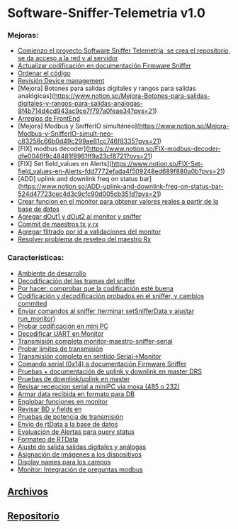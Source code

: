 # Software-Sniffer-Telemetria v1.0

### Mejoras:
- [Comienzo el proyecto Software Sniffer Telemetría, se crea el repositorio, se da acceso a la red y al servidor](https://www.notion.so/Comienzo-el-proyecto-Software-Sniffer-Telemetr-a-se-crea-el-repositorio-se-da-acceso-a-la-red-y-a-dfa80f98785a4b4aaa695fa1a95c2659?pvs=21)
- [Actualizar codificación en documentación Firmware Sniffer](https://www.notion.so/Actualizar-codificaci-n-en-documentaci-n-Firmware-Sniffer-a7df4f1f02dd4d0e9c2b5a6ff036bf9d?pvs=21)
- [Ordenar el código](https://www.notion.so/Ordenar-el-c-digo-fa0c60b3583847cf8567db215684a9b7?pvs=21)
- [Revisión Device management](https://www.notion.so/Revisi-n-Device-management-4dad3303a6944408b49dc8d2f2ea838f?pvs=21)
- [Mejora] Botones para salidas digitales y rangos para salidas analógicas](https://www.notion.so/Mejora-Botones-para-salidas-digitales-y-rangos-para-salidas-analogas-8f4b714d4cd943ac9ce7f797a0feae34?pvs=21)
- [Arreglos de FrontEnd](https://www.notion.so/Arreglos-de-FrontEnd-c8fee1d4642c48ca9933e39530ad50ed?pvs=21)
- [Mejora] Modbus y SnifferIO simultáneo](https://www.notion.so/Mejora-Modbus-y-SnifferIO-simult-neo-c83258c66b0d49c299ae81cc746f8335?pvs=21)
- [FIX] modbus decoder](https://www.notion.so/FIX-modbus-decoder-dfe0046f9c48481f8961ff9a23cf8721?pvs=21)
- [FIX] Set field_values en Alerts](https://www.notion.so/FIX-Set-field_values-en-Alerts-fdd7772efada4f509248ed689f880a0b?pvs=21)
- [ADD] uplink and downlink freq on status bar](https://www.notion.so/ADD-uplink-and-downlink-freq-on-status-bar-524d47723cec4d3c9cfc90d005cb351d?pvs=21)
- [Crear funcion en el monitor para obtener valores reales a partir de la base de datos](https://www.notion.so/Crear-funcion-en-el-monitor-para-obtener-valores-reales-a-partir-de-la-base-de-datos-4036f0b5c6cb430fbcf007b76d85e822?pvs=21)
- [Agregar dOut1 y dOut2 al monitor y sniffer](https://www.notion.so/Agregar-dOut1-y-dOut2-al-monitor-y-sniffer-4dbfd432700f47f799ab04caab5a0fac?pvs=21)
- [Commit de maestros tx y rx](https://www.notion.so/Commit-de-maestros-tx-y-rx-0217f50963614e7397be0b8842e8ddd0?pvs=21)
- [Agregar filtrado por id a validaciones del monitor](https://www.notion.so/Agregar-filtrado-por-id-a-validaciones-del-monitor-8e50f63b776c427b87d5caf91453ccaa?pvs=21)
- [Resolver problema de reseteo del maestro Rx](https://www.notion.so/Resolver-problema-de-reseteo-del-maestro-Rx-96180dc90fc54f19b0955c37b782a39e?pvs=21)

### Características:
- [Ambiente de desarrollo](https://www.notion.so/Ambiente-de-desarrollo-91d1f680208f4a02adc89a152ee6a55a?pvs=21)
- [Decodificación del las tramas del sniffer](https://www.notion.so/Decodificaic-n-del-las-tramas-del-sniffer-99eb2c43c4fa4673af6b89bf255c44dd?pvs=21)
- [Por hacer: comprobar que la codificación esté buena](https://www.notion.so/Por-hacer-comprobar-que-la-codificaci-n-est-buena-a22c716656f34d5bb3cbc89048787274?pvs=21)
- [Codificación y decodificación probados en el sniffer, y cambios commited](https://www.notion.so/Codificaci-n-y-decodificaci-n-probados-en-el-sniffer-y-cambios-commited-fdf746599f8a4642aa9e97eac1f24cb5?pvs=21)
- [Enviar comandos al sniffer (terminar setSnifferData y ajustar run_monitor)](https://www.notion.so/Enviar-comandos-al-sniffer-terminar-setSnifferData-y-ajustar-run_monitor-826b520e31bd4cd38a930e95e5631374?pvs=21)
- [Probar codificación en mini PC](https://www.notion.so/Probar-codificaci-n-en-mini-PC-d5c94aecb94746ab831ec4aefec3eb64?pvs=21)
- [Decodificar UART en Monitor](https://www.notion.so/Decodificar-UART-en-Monitor-123adc1f9ada49d98b77d1d3effd6dd4?pvs=21)
- [Transmisión completa monitor-maestro-sniffer-serial](https://www.notion.so/Transmisi-n-completa-monitor-maestro-sniffer-serial-ed9b3a73e2924e3bb26a40e328a5e5a8?pvs=21)
- [Probar límites de transmisión](https://www.notion.so/Probar-l-mites-de-transmisi-n-0df88e54b9db4d7291db2d999c8b31ce?pvs=21)
- [Transmisión completa en sentido Serial→Monitor](https://www.notion.so/Transmisi-n-completa-en-sentido-Serial-Monitor-78602f728c2041f5ab6aaeaa65dd3161?pvs=21)
- [Comando serial (0x14) a documentación Firmware Sniffer](https://www.notion.so/Comando-serial-0x14-a-documentaci-n-Firmware-Sniffer-90d72aad1d8942f0a07d4e03c176caf5?pvs=21)
- [Pruebas + documentación de uplink y downlink en master DRS](https://www.notion.so/Pruebas-documentaci-n-de-uplink-y-downlink-en-master-DRS-75f3e6127b724029b28f0e63e154decf?pvs=21)
- [Pruebas de downlink/uplink en master](https://www.notion.so/Pruebas-de-downlink-uplink-en-master-a37923c91f3e455d891f2f0069cc4509?pvs=21)
- [Revisar recepcion serial a miniPC via moxa (485 o 232)](https://www.notion.so/Revisar-recepcion-serial-a-miniPC-via-moxa-485-o-232-5e6aef57c7934e6aa9cc3efca22df7c9?pvs=21)
- [Armar data recibida en formato para DB](https://www.notion.so/Armar-data-recibida-en-formato-para-DB-edd6506e10294cfb87b52c70e27c13e2?pvs=21)
- [Englobar funciones en monitor](https://www.notion.so/Englobar-funciones-en-monitor-dd076fcceafe4370afd52b712b1a5b1e?pvs=21)
- [Revisar BD y fields en](https://www.notion.so/Revisar-BD-y-fields-en-2320b3afd9894668a20b129f1a4017ba?pvs=21)
- [Pruebas de potencia de transmisión](https://www.notion.so/Pruebas-de-potencia-de-transmisi-n-05c1d6c223fa476983749a6e21634073?pvs=21)
- [Envío de rtData a la base de datos](https://www.notion.so/Env-o-de-rtData-a-la-base-de-datos-7fd0b3e74b8f4a229f67d895aa6a33fd?pvs=21)
- [Evaluación de Alertas para query status](https://www.notion.so/Evaluaci-n-de-Alertas-para-query-status-ff53eb47fc934664bdd7e437818e69c3?pvs=21)
- [Formateo de RTData](https://www.notion.so/Formateo-de-RTData-d7d3c2193c7646118410a7772d841f8a?pvs=21)
- [Ajuste de salida salidas digitales y análogas](https://www.notion.so/Ajuste-de-salida-salidas-digitales-y-an-logas-8dea2237cfd34c7e9a787ae043e22270?pvs=21)
- [Asignación de imágenes a los dispositivos](https://www.notion.so/Asignaci-n-de-im-genes-a-los-dispositivos-1676d0bc4c9944f88b1f72df8f29c3b2?pvs=21)
- [Display names para los campos](https://www.notion.so/Display-names-para-los-campos-8c811db414f240e3880d0475c721ffde?pvs=21)
- [Monitor: Integración de preguntas modbus](https://www.notion.so/Monitor-Integraci-n-de-preguntas-modbus-72e8bfa6e56947fdb890f021854c73dd?pvs=21)


## [Archivos](https://drive.google.com/drive/folders/19eSFY9t3YPugx9E1DRJfTMCmt-xoZ_5F)

## [Repositorio](https://drive.google.com/drive/folders/19eSFY9t3YPugx9E1DRJfTMCmt-xoZ_5F)